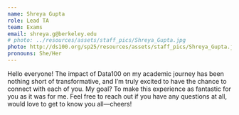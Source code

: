 ```yaml
---
name: Shreya Gupta
role: Lead TA
team: Exams
email: shreya.g@berkeley.edu
# photo: ../resources/assets/staff_pics/Shreya_Gupta.jpg
photo: http://ds100.org/sp25/resources/assets/staff_pics/Shreya_Gupta.jpg
pronouns: She/Her
---
```

Hello everyone! The impact of Data100 on my academic journey has been nothing short of transformative, and I’m truly excited to have the chance to connect with each of you. My goal? To make this experience as fantastic for you as it was for me. Feel free to reach out if you have any questions at all, would love to get to know you all—cheers!